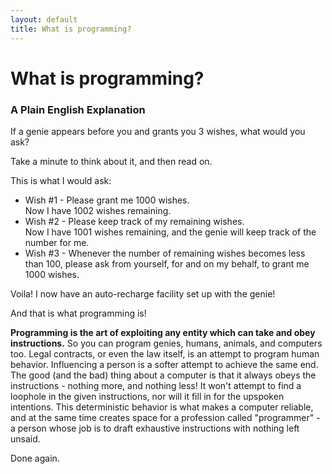 ```yaml
---
layout: default
title: What is programming?
---
```


# What is programming?

<div class="synopsis">
  <h3> A Plain English Explanation </h3>
</div>

If a genie appears before you and grants you 3 wishes, what would you ask? 

Take a minute to think about it, and then read on.

This is what I would ask:
- Wish #1 - Please grant me 1000 wishes. <div class="synopsis"> Now I have 1002 wishes remaining. </div>
- Wish #2 - Please keep track of my remaining wishes. <div class="synopsis"> Now I have 1001 wishes remaining, and the genie will keep track of the number for me. </div>
- Wish #3 - Whenever the number of remaining wishes becomes less than 100, please ask from yourself, for and on my behalf, to grant me 1000 wishes. 

<div class="synopsis"> Voila! I now have an auto-recharge facility set up with the genie! </div>


And that is what programming is!

**Programming is the art of exploiting any entity which can take and obey instructions.** So you can program genies, humans, animals, and computers too. Legal contracts, or even the law itself, is an attempt to program human behavior. Influencing a person is a softer attempt to achieve the same end. The good (and the bad) thing about a computer is that it always obeys the instructions - nothing more, and nothing less! It won't attempt to find a loophole in the given instructions, nor will it fill in for the upspoken intentions. This deterministic behavior is what makes a computer reliable, and at the same time creates space for a profession called "programmer" - a person whose job is to draft exhaustive instructions with nothing left unsaid.

Done again.

